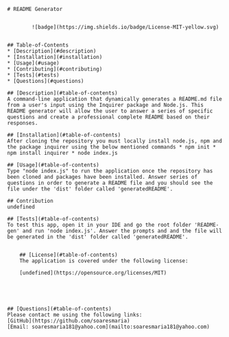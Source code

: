 
    # README Generator
    
    
            ![badge](https://img.shields.io/badge/License-MIT-yellow.svg)
            

    ## Table-of-Contents
    * [Description](#description)
    * [Installation](#installation)
    * [Usage](#usage)
    * [Contributing](#contributing)
    * [Tests](#tests)
    * [Questions](#questions)
    
    ## [Description](#table-of-contents)
    A command-line application that dynamically generates a README.md file from a user's input using the Inquirer package and Node.js. This README generator will allow the user to answer a series of specific questions and create a professional complete README based on their responses.
    
    ## [Installation](#table-of-contents)
    After cloning the repository you must locally install node.js, npm and the package inquirer using the below mentioned commands * npm init * npm install inquirer * node index.js

    ## [Usage](#table-of-contents)
    Type "node index.js" to run the application once the repository has been cloned and packages have been installed. Answer series of questions in order to generate a README file and you should see the file under the 'dist' folder called 'generatedREADME'.  

    ## Contribution
    undefined
    
    ## [Tests](#table-of-contents)
    To test this app, open it in your IDE and go the root folder 'README-gen' and run 'node index.js'. Answer the prompts and and the file will be generated in the 'dist' folder called 'generatedREADME'.
            
    
        ## [License](#table-of-contents)
        The application is covered under the following license:
        
        [undefined](https://opensource.org/licenses/MIT)
          
          
    
    

    ## [Questions](#table-of-contents)
    Please contact me using the following links:
    [GitHub](https://github.com/soaresmaria)
    [Email: soaresmaria181@yahoo.com](mailto:soaresmaria181@yahoo.com)
  